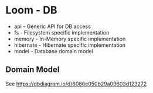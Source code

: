 # Loom - DB

* api       - Generic API for DB access
* fs        - Filesystem specific implementation
* memory    - In-Memory specific implementation 
* hibernate - Hibernate specific implementation 
* model     - Database domain model

## Domain Model

See https://dbdiagram.io/d/6086e050b29a09603d123272 